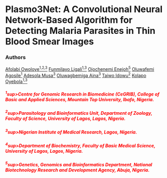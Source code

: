 # Plasmo3Net: A Convolutional Neural Network-Based Algorithm for Detecting Malaria Parasites in Thin Blood Smear Images
### Authors
[Afolabi Owoloye<sup>1,2,3</sup>](https://www.linkedin.com/in/afolabi-owoloye-a1b8a5b5/)
[Funmilayo Ligali<sup>1,3</sup>](https://www.linkedin.com/in/samuel-olawale-olubode-6191a81aa/)
[Ojochenemi Enejoh<sup>5</sup>](https://www.linkedin.com/in/adewale-ogunleye-09029684/)
[Oluwafemi Agosile<sup>1</sup>](https://www.linkedin.com/in/samuel-olawale-olubode-6191a81aa/)
[Adesola Musa<sup>3</sup>](https://www.linkedin.com/in/adewale-ogunleye-09029684/)
[Oluwagbemiga Aina<sup>3</sup>](https://www.linkedin.com/in/adewale-ogunleye-09029684/)
[Taiwo Idowu<sup>2</sup>](https://scholar.google.com/citations?hl=en&user=ViS6ndQAAAAJ)
[Kolapo Oyebola<sup>1,3</sup>](https://www.linkedin.com/in/kolapo-oyebola-phd-67493836/)


<h5 style='color: red;'><sup>1</sup>sup>Centre for Genomic Research in Biomedicine (CeGRIB), College of Basic and Applied Sciences, Mountain Top University, Ibafo, Nigeria.</h5>
<h5 style='color: red;'><sup>2</sup>sup>Parasitology and Bioinformatics Unit, Department of Zoology, Faculty of Science, University of Lagos, Lagos, Nigeria.</h5>
<h5 style='color: red;'><sup>3</sup>sup>Nigerian Institute of Medical Research, Lagos, Nigeria.</h5>
<h5 style='color: red;'><sup>4</sup>sup>Department of Biochemistry, Faculty of Basic Medical Science, University of Lagos, Lagos, Nigeria.</h5>
<h5 style='color: red;'><sup>5</sup>sup>Genetics, Genomics and Bioinformatics Department, National Biotechnology Research and Development Agency, Abuja, Nigeria.</h5>
